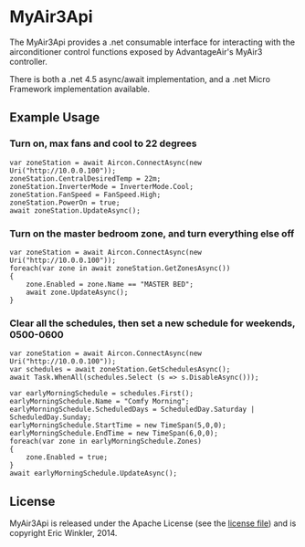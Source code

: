 MyAir3Api
=========

The MyAir3Api provides a .net consumable interface for interacting with the airconditioner control functions exposed by AdvantageAir's MyAir3 controller.

There is both a .net 4.5 async/await implementation, and a .net Micro Framework implementation available.


## Example Usage

### Turn on, max fans and cool to 22 degrees

    var zoneStation = await Aircon.ConnectAsync(new Uri("http://10.0.0.100"));
    zoneStation.CentralDesiredTemp = 22m;
    zoneStation.InverterMode = InverterMode.Cool;
	zoneStation.FanSpeed = FanSpeed.High;
	zoneStation.PowerOn = true;
	await zoneStation.UpdateAsync();


### Turn on the master bedroom zone, and turn everything else off

    var zoneStation = await Aircon.ConnectAsync(new Uri("http://10.0.0.100"));
	foreach(var zone in await zoneStation.GetZonesAsync())
	{
		zone.Enabled = zone.Name == "MASTER BED";
		await zone.UpdateAsync();
	}


### Clear all the schedules, then set a new schedule for weekends, 0500-0600

    var zoneStation = await Aircon.ConnectAsync(new Uri("http://10.0.0.100"));
	var schedules = await zoneStation.GetSchedulesAsync();
	await Task.WhenAll(schedules.Select (s => s.DisableAsync()));

	var earlyMorningSchedule = schedules.First();
	earlyMorningSchedule.Name = "Comfy Morning";
	earlyMorningSchedule.ScheduledDays = ScheduledDay.Saturday | ScheduledDay.Sunday;
	earlyMorningSchedule.StartTime = new TimeSpan(5,0,0);
	earlyMorningSchedule.EndTime = new TimeSpan(6,0,0);
	foreach(var zone in earlyMorningSchedule.Zones)
	{
		zone.Enabled = true;
	}
	await earlyMorningSchedule.UpdateAsync();


## License

MyAir3Api is released under the Apache License (see the [license file](LICENSE)) and is copyright Eric Winkler, 2014.
